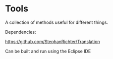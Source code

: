 Tools
=====

A collection of methods useful for different things.

Dependencies:

https://github.com/StephanRichter/Translation

Can be built and run using the Eclipse IDE
